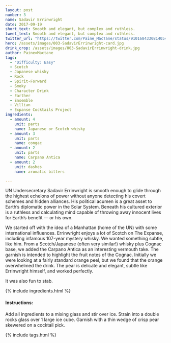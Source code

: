 ```yaml
---
layout: post
number: 3
name: Sadavir Errinwright
date: 2017-09-19
short_text: Smooth and elegant, but complex and ruthless.
tweet_text: Smooth and elegant, but complex and ruthless.
twitter_url: "https://twitter.com/Paine_MacTane/status/910168433081405440"
hero: /assets/images/003-SadavirErrinwright-card.jpg
drink_crop: /assets/images/003-SadavirErrinwright-drink.jpg
author: Paine×Mactane
tags: 
  - "Difficulty: Easy"
  - Scotch
  - Japanese whisky
  - Rock
  - Spirit-Forward
  - Smoky
  - Character Drink
  - Earther
  - Ensemble
  - Villian
  - Expanse Cocktails Project
ingredients:
  - amount: 4
    unit: parts
    name: Japanese or Scotch whisky
  - amount: 3
    unit: parts
    name: congac
  - amount: 2
    unit: parts
    name: Carpano Antica
  - amount: 2
    unit: dashes
    name: aromatic bitters

---
```


UN Undersecretary Sadavir Errinwright is smooth enough to glide through the highest echelons of power without anyone detecting his covert schemes and hidden alliances. His political acumen is a great asset to Earth’s diplomatic power in the Solar System. Beneath his cultured exterior is a ruthless and calculating mind capable of throwing away innocent lives for Earth’s benefit — or his own. 

We started off with the idea of a Manhattan (home of the UN) with some international influences. Errinwright enjoys a lot of Scotch on The Expanse, including infamous 107-year mystery whisky. We wanted something subtle, like him. From a Scotch/Japanese (often very similar!) whisky plus Cognac base, we added the Carpano Antica as an interesting vermouth take. The garnish is intended to highlight the fruit notes of the Cognac. Initially we were looking at a fairly standard orange peel, but we found that the orange overwhelmed the drink. The pear is delicate and elegant, subtle like Errinwright himself, and worked perfectly. 

It was also fun to stab. 

{% include ingredients.html %}

#### Instructions:

Add all ingredients to a mixing glass and stir over ice. Strain into a double rocks glass over 1 large ice cube. Garnish with a thin wedge of crisp pear skewered on a cocktail pick. 

{% include tags.html %}
